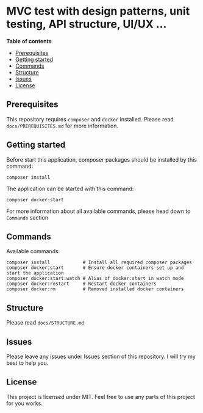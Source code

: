 # MVC test with design patterns, unit testing, API structure, UI/UX ...

**Table of contents**
  - [Prerequisites](#prerequisites)
  - [Getting started](#getting-started)
  - [Commands](#Commands)
  - [Structure](#structure)
  - [Issues](#issues)
  - [License](#license)

## Prerequisites
This repository requires `composer` and `docker` installed. Please read `docs/PREREQUISITES.md` for more information.

## Getting started
Before start this application, composer packages should be installed by this command:
```
composer install
```

The application can be started with this command:
```
composer docker:start
```
For more information about all available commands, please head down to `Commands` section

## Commands
Available commands:
```
composer install            # Install all required composer packages
composer docker:start       # Ensure docker containers set up and start the application
composer docker:start:watch # Alias of docker:start in watch mode
composer docker:restart     # Restart docker containers
composer docker:rm          # Removed installed docker containers
```

## Structure
Please read `docs/STRUCTURE.md`

## Issues
Please leave any issues under Issues section of this repository. I will try my best to help you.

## License
This project is licensed under MIT. Feel free to use any parts of this project for you works.